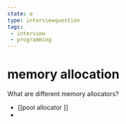 ```yaml
---
state: ⚙️
type: interviewquestion
tags:
 - interview 
 - programming 
---
```

# memory allocation


What are different memory allocators?

 - [[pool allocator ]]
 -  

